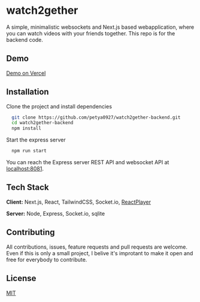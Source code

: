 
# watch2gether

A simple, minimalistic websockets and Next.js based webapplication, where you can watch videos with your friends together. This repo is for the backend code.

## Demo

[Demo on Vercel](https://watch2gether-frontend.vercel.app/)

## Installation

Clone the project and install dependencies
```bash
  git clone https://github.com/petya0927/watch2gether-backend.git
  cd watch2gether-backend
  npm install
```

Start the express server
```bash
  npm run start
```

You can reach the Express server REST API and websocket API at [localhost:8081](http://localhost:8081).
    
## Tech Stack

**Client:** Next.js, React, TailwindCSS, Socket.io, [ReactPlayer](https://github.com/cookpete/react-player)

**Server:** Node, Express, Socket.io, sqlite


## Contributing

All contributions, issues, feature requests and pull requests are welcome. Even if this is only a small project, I belive it's improtant to make it open and free for everybody to contribute.
## License

[MIT](https://choosealicense.com/licenses/mit/)


